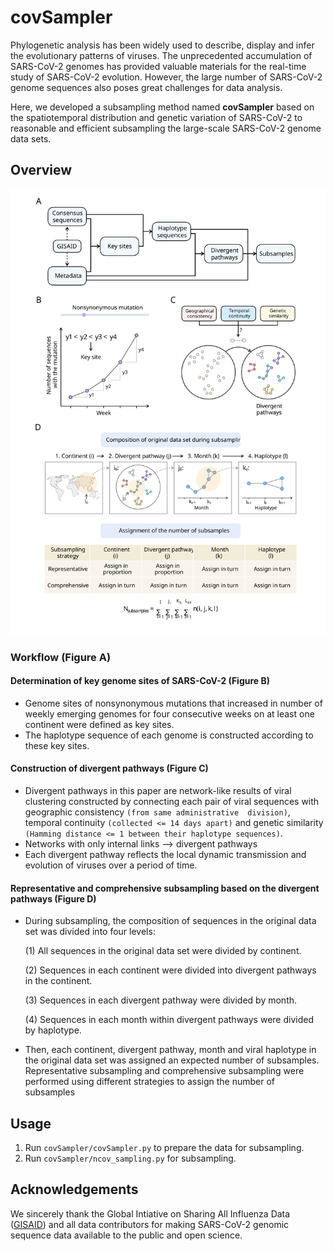 # covSampler

Phylogenetic analysis has been widely used to describe, display and infer the evolutionary patterns of viruses. The unprecedented accumulation of SARS-CoV-2 genomes has provided valuable materials for the real-time study of SARS-CoV-2 evolution. However, the large number of SARS-CoV-2 genome sequences also poses great challenges for data analysis.

Here, we developed a subsampling method named **covSampler** based on the spatiotemporal distribution and genetic variation of SARS-CoV-2 to reasonable and efficient subsampling the large-scale SARS-CoV-2 genome data sets.

## Overview

<p align="center">
<img src="img/workflow.svg" />
</p>

### Workflow (Figure A)

#### Determination of key genome sites of SARS-CoV-2 (Figure B)

- Genome sites of nonsynonymous mutations that increased in number of weekly emerging genomes for four consecutive weeks on at least one continent were defined as key sites.
- The haplotype sequence of each genome is constructed according to these key sites.

#### Construction of divergent pathways (Figure C)

- Divergent pathways in this paper are network-like results of viral clustering constructed by connecting each pair of viral sequences with geographic consistency `(from same administrative  division)`, temporal continuity `(collected <= 14 days apart)` and genetic similarity `(Hamming distance <= 1 between their haplotype sequences)`.
- Networks with only internal links --> divergent pathways
- Each divergent pathway reflects the local dynamic transmission and evolution of viruses over a period of time.

#### Representative and comprehensive subsampling based on the divergent pathways (Figure D)

- During subsampling, the composition of sequences in the original data set was divided into four levels:
  
    (1) All sequences in the original data set were divided by continent.

    (2) Sequences in each continent were divided into divergent pathways in the continent.

    (3) Sequences in each divergent pathway were divided by month.

    (4) Sequences in each month within divergent pathways were divided by haplotype.

- Then, each continent, divergent pathway, month and viral haplotype in the original data set was assigned an expected number of subsamples. Representative subsampling and comprehensive subsampling were performed using different strategies to assign the number of subsamples

## Usage
1. Run `covSampler/covSampler.py` to prepare the data for subsampling.
2. Run `covSampler/ncov_sampling.py` for subsampling.

## Acknowledgements
We sincerely thank the Global Intiative on Sharing All Influenza Data ([GISAID](https://www.gisaid.org/)) and all data contributors for making SARS-CoV-2 genomic sequence data available to the public and open science.